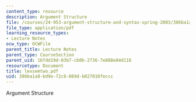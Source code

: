 ```yaml
---
content_type: resource
description: Argument Structure
file: /courses/24-953-argument-structure-and-syntax-spring-2003/386ba1a8bd9e72c8869db027010feccc_lexsemtwo.pdf
file_type: application/pdf
learning_resource_types:
- Lecture Notes
ocw_type: OCWFile
parent_title: Lecture Notes
parent_type: CourseSection
parent_uid: 16fdd19d-03b7-cb0b-2736-7e888e84d116
resourcetype: Document
title: lexsemtwo.pdf
uid: 386ba1a8-bd9e-72c8-869d-b027010feccc
---
```

Argument Structure

